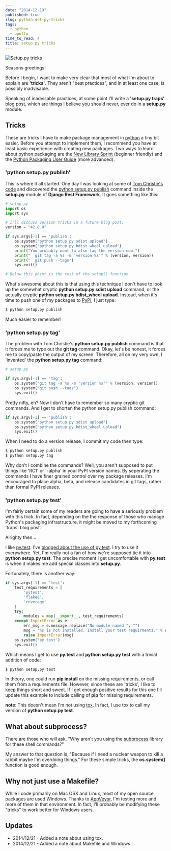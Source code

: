 ```yaml
---
date: "2014-12-19"
published: true
slug: python-dot-py-tricks
tags:
  - python
  - ppoftw
time_to_read: 4
title: setup.py tricks
---
```


![Setup.py tricks](/images/setup.png)

Seasons greetings!

Before I begin, I want to make very clear that most of what I'm about
to explain are **'tricks'**. They aren't "best practices", and in
at least one case, is possibly inadvisable.

Speaking of inadvisable practices, at some point I'll write a
**'setup.py traps'** blog post, which are things I believe you should
never, ever do in a **setup.py** module.

## Tricks

These are tricks I have to make package management in
[python](https://python.org) a tiny bit easier. Before you attempt to
implement them, I recommend you have at least basic experience with
creating new packages. Two ways to learn about python packaging are the
[New Library
Sprint](https://audreyr.gitbooks.io/new-library-sprint/content/)
(beginner friendly) and the [Python Packaging User
Guide](https://python-packaging-user-guide.readthedocs.org) (more
advanced).

### 'python setup.py publish'

This is where it all started. One day I was looking at some of [Tom
Christie's code](https://github.com/tomchristie) and discovered the
[python setup.py
publish](https://github.com/tomchristie/django-rest-framework/blob/971578ca345c3d3bae7fd93b87c41d43483b6f05/setup.py#L61-L67)
command inside the **setup.py** module of **Django Rest Framework**. It
goes something like this:

```python
# setup.py
import os
import sys

# I'll discuss version tricks in a future blog post.
version = "42.0.0"

if sys.argv[-1] == 'publish':
    os.system("python setup.py sdist upload")
    os.system("python setup.py bdist_wheel upload")
    print("You probably want to also tag the version now:")
    print("  git tag -a %s -m 'version %s'" % (version, version))
    print("  git push --tags")
    sys.exit()

# Below this point is the rest of the setup() function
```

What's awesome about this is that using this technique I don't have to
look up the somewhat cryptic **python setup.py sdist upload** command,
or the actually cryptic **python setup.py bdist_wheel upload**.
Instead, when it's time to push one of my packages to
[PyPI](https://pypi.python.org/pypi), I just type:

```bash
$ python setup.py publish
```

Much easier to remember!

### 'python setup.py tag'

The problem with Tom Christie's **python setup.py publish** command is
that it forces me to type out the **git tag** command. Okay, let's be
honest, it forces me to copy/paste the output of my screen. Therefore,
all on my very own, I 'invented' the **python setup.py tag** command:

```python
# setup.py

if sys.argv[-1] == 'tag':
    os.system("git tag -a %s -m 'version %s'" % (version, version))
    os.system("git push --tags")
    sys.exit()
```

Pretty nifty, eh? Now I don't have to remember so many cryptic git
commands. And I get to shorten the python setup.py publish command:

```python
if sys.argv[-1] == 'publish':
    os.system("python setup.py sdist upload")
    os.system("python setup.py bdist_wheel upload")
    sys.exit()
```

When I need to do a version release, I commit my code then type:

```bash
$ python setup.py publish
$ python setup.py tag
```

Why don't I combine the commands? Well, you aren't supposed to put
things like 'RC1' or '-alpha' in your PyPI version names. By
seperating the commands I have finer grained control over my package
releases. I'm encouraged to place alpha, beta, and release candidates
in git tags, rather than formal PyPI releases.

### 'python setup.py test'

I'm fairly certain some of my readers are going to have a seriously
problem with this trick. In fact, depending on the the response of those
who manage Python's packaging infrastructure, it might be moved to my
forthcoming 'traps' blog post.

Alrighty then...

I like [py.test](https://pytest.org). I've [blogged about the use of
py.test](/pytest-no-boilerplate-testing.html). I
try to use it everywhere. Yet, I'm really not a fan of how we're
supposed tie it into **python setup.py test**. The precise moment I get
uncomfortable with **py.test** is when it makes me add special classes
into **setup.py**.

Fortunately, there is another way:

```python
if sys.argv[-1] == 'test':
    test_requirements = [
        'pytest',
        'flake8',
        'coverage'
    ]
    try:
        modules = map(__import__, test_requirements)
    except ImportError as e:
        err_msg = e.message.replace("No module named ", "")
        msg = "%s is not installed. Install your test requirments." % err_msg
        raise ImportError(msg)
    os.system('py.test')
    sys.exit()
```

Which means I get to use **py.test** and **python setup.py test** with a
trivial addition of code:

```bash
$ python setup.py test
```

In theory, one could run **pip install** on the missing requirements, or
call them from a requirements file. However, since these are 'tricks',
I like to keep things short and sweet. If I get enough positive results
for this one I'll update this example to include calling of **pip** for
missing requirements.

**note**: This doesn't mean I'm not using
[tox](https://pypi.python.org/pypi/tox). In fact, I use tox to call my
version of **python setup.py test**.

## What about subprocess?

There are those who will ask, "Why aren't you using the
[subprocess](https://docs.python.org/2/library/subprocess.html) library
for these shell commands?"

My answer to that question is, "Because if I need a nuclear weapon to
kill a rabbit maybe I'm overdoing things." For these simple tricks,
the **os.system()** function is good enough.

## Why not just use a Makefile?

While I code primarily on Mac OSX and Linux, most of my open source
packages are used Windows. Thanks to [AppVeyor](https://appveyor.com),
I'm testing more and more of them in that environment. In fact, I'll
probably be modifying these "tricks" to work better for Windows users.

## Updates

- 2014/12/21 - Added a note about using tox.
- 2014/12/21 - Added a note about Makefile and Windows
